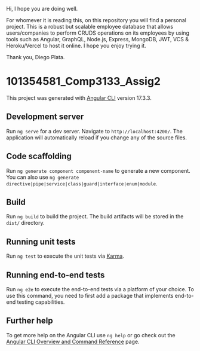 Hi, 
I hope you are doing well. 

For whomever it is reading this, on this repository you will find a personal project.
This is a robust but scalable employee database that allows users/companies to perform CRUDS operations on its employees by
using tools such as Angular, GraphQL, Node.js, Express, MongoDB, JWT, VCS & Heroku/Vercel to host it online. I hope you enjoy trying it. 

Thank you, 
Diego Plata.


# 101354581_Comp3133_Assig2

This project was generated with [Angular CLI](https://github.com/angular/angular-cli) version 17.3.3.

## Development server

Run `ng serve` for a dev server. Navigate to `http://localhost:4200/`. The application will automatically reload if you change any of the source files.

## Code scaffolding

Run `ng generate component component-name` to generate a new component. You can also use `ng generate directive|pipe|service|class|guard|interface|enum|module`.

## Build

Run `ng build` to build the project. The build artifacts will be stored in the `dist/` directory.

## Running unit tests

Run `ng test` to execute the unit tests via [Karma](https://karma-runner.github.io).

## Running end-to-end tests

Run `ng e2e` to execute the end-to-end tests via a platform of your choice. To use this command, you need to first add a package that implements end-to-end testing capabilities.

## Further help

To get more help on the Angular CLI use `ng help` or go check out the [Angular CLI Overview and Command Reference](https://angular.io/cli) page.

